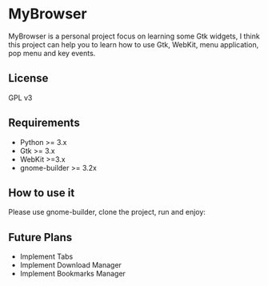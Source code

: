 MyBrowser
=========
MyBrowser is a personal project focus on learning some Gtk widgets,
I think this project can help you to learn how to use Gtk, WebKit, 
menu application, pop menu and key events.

License
-------
GPL v3

Requirements
------------

* Python >= 3.x
* Gtk >= 3.x
* WebKit >=3.x
* gnome-builder >= 3.2x


How to use it
-------------

Please use gnome-builder, clone the project, run and enjoy:

Future Plans
------------
* Implement Tabs
* Implement Download Manager
* Implement Bookmarks Manager
